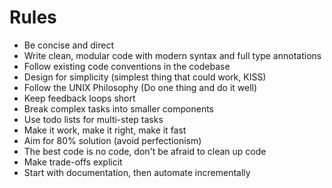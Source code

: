 # Rules

- Be concise and direct
- Write clean, modular code with modern syntax and full type annotations
- Follow existing code conventions in the codebase
- Design for simplicity (simplest thing that could work, KISS)
- Follow the UNIX Philosophy (Do one thing and do it well)
- Keep feedback loops short
- Break complex tasks into smaller components
- Use todo lists for multi-step tasks
- Make it work, make it right, make it fast
- Aim for 80% solution (avoid perfectionism)
- The best code is no code, don't be afraid to clean up code
- Make trade-offs explicit
- Start with documentation, then automate incrementally
